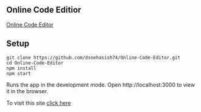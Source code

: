 ## Online Code Editior

[Online Code Editor](https://socialify.git.ci/dsnehasish74/Online-Code-Editor/image?language=1&owner=1&pattern=Circuit%20Board&stargazers=1&theme=Dark)

## Setup
```
git clone https://github.com/dsnehasish74/Online-Code-Editor.git
cd Online-Code-Editor
npm install
npm start
```
Runs the app in the development mode.
Open http://localhost:3000 to view it in the browser.

To visit this site [click here](https://600013bd7e8c810008c2458a--hopeful-wozniak-481ac6.netlify.app/)
